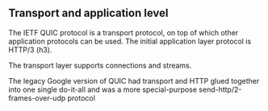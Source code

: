 ## Transport and application level

The IETF QUIC protocol is a transport protocol, on top of which other
application protocols can be used. The initial application layer protocol is
HTTP/3 (h3).

The transport layer supports connections and streams.

The legacy Google version of QUIC had transport and HTTP glued together into
one single do-it-all and was a more special-purpose
send-http/2-frames-over-udp protocol
